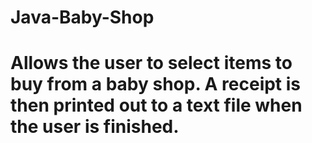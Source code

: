 # Java-Baby-Shop

# Allows the user to select items to buy from a baby shop. A receipt is then printed out to a text file when the user is finished.
